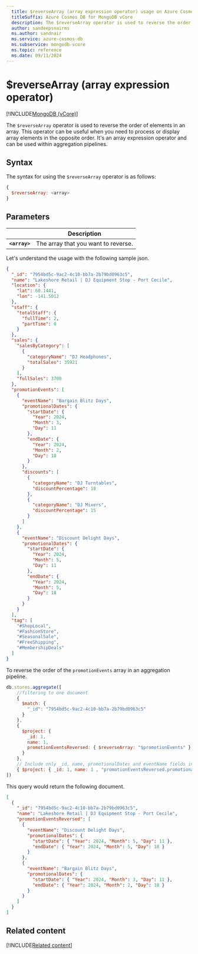 ```yaml
---
  title: $reverseArray (array expression operator) usage on Azure Cosmos DB for MongoDB vCore
  titleSuffix: Azure Cosmos DB for MongoDB vCore
  description: The $reverseArray operator is used to reverse the order of elements in an array. 
  author: sandeepsnairms
  ms.author: sandnair
  ms.service: azure-cosmos-db
  ms.subservice: mongodb-vcore
  ms.topic: reference
  ms.date: 09/11/2024
---
```


# $reverseArray (array expression operator)

[!INCLUDE[MongoDB (vCore)](~/reusable-content/ce-skilling/azure/includes/cosmos-db/includes/appliesto-mongodb-vcore.md)]

The `$reverseArray` operator is used to reverse the order of elements in an array. This operator can be useful when you need to process or display array elements in the opposite order. It's an array expression operator and can be used within aggregation pipelines.

## Syntax

The syntax for using the `$reverseArray` operator is as follows:

```javascript
{
  $reverseArray: <array>
}
```

## Parameters

| | Description |
| --- | --- |
| **`<array>`**| The array that you want to reverse.|


Let's understand the usage with the following sample json.
```json
{
  "_id": "7954bd5c-9ac2-4c10-bb7a-2b79bd0963c5",
  "name": "Lakeshore Retail | DJ Equipment Stop - Port Cecile",
  "location": {
    "lat": 60.1441,
    "lon": -141.5012
  },
  "staff": {
    "totalStaff": {
      "fullTime": 2,
      "partTime": 0
    }
  },
  "sales": {
    "salesByCategory": [
      {
        "categoryName": "DJ Headphones",
        "totalSales": 35921
      }
    ],
    "fullSales": 3700
  },
  "promotionEvents": [
    {
      "eventName": "Bargain Blitz Days",
      "promotionalDates": {
        "startDate": {
          "Year": 2024,
          "Month": 3,
          "Day": 11
        },
        "endDate": {
          "Year": 2024,
          "Month": 2,
          "Day": 18
        }
      },
      "discounts": [
        {
          "categoryName": "DJ Turntables",
          "discountPercentage": 18
        },
        {
          "categoryName": "DJ Mixers",
          "discountPercentage": 15
        }
      ]
    },
    {
      "eventName": "Discount Delight Days",
      "promotionalDates": {
        "startDate": {
          "Year": 2024,
          "Month": 5,
          "Day": 11
        },
        "endDate": {
          "Year": 2024,
          "Month": 5,
          "Day": 18
        }
      }
    }
  ],
  "tag": [
    "#ShopLocal",
    "#FashionStore",
    "#SeasonalSale",
    "#FreeShipping",
    "#MembershipDeals"
  ]
}
```

To reverse the order of the `promotionEvents` array in an aggregation pipeline.

```javascript
db.stores.aggregate([
    //filtering to one document
    {
      $match: {
        "_id": "7954bd5c-9ac2-4c10-bb7a-2b79bd0963c5"
      }
    },
    {
      $project: {
        _id: 1,
        name: 1,
        promotionEventsReversed: { $reverseArray: "$promotionEvents" }
      }
    },
    // Include only _id, name, promotionalDates and eventName fields in the output 
    { $project: { _id: 1, name: 1 , "promotionEventsReversed.promotionalDates":1, "promotionEventsReversed.eventName":1  } } 
])
```

This query would return the following document.

```json
[
  {
    "_id": "7954bd5c-9ac2-4c10-bb7a-2b79bd0963c5",
    "name": "Lakeshore Retail | DJ Equipment Stop - Port Cecile",
    "promotionEventsReversed": [
      {
        "eventName": "Discount Delight Days",
        "promotionalDates": {
          "startDate": { "Year": 2024, "Month": 5, "Day": 11 },
          "endDate": { "Year": 2024, "Month": 5, "Day": 18 }
        }
      },
      {
        "eventName": "Bargain Blitz Days",
        "promotionalDates": {
          "startDate": { "Year": 2024, "Month": 3, "Day": 11 },
          "endDate": { "Year": 2024, "Month": 2, "Day": 18 }
        }
      }
    ]
  }
]
```

## Related content
[!INCLUDE[Related content](../includes/related-content.md)]
